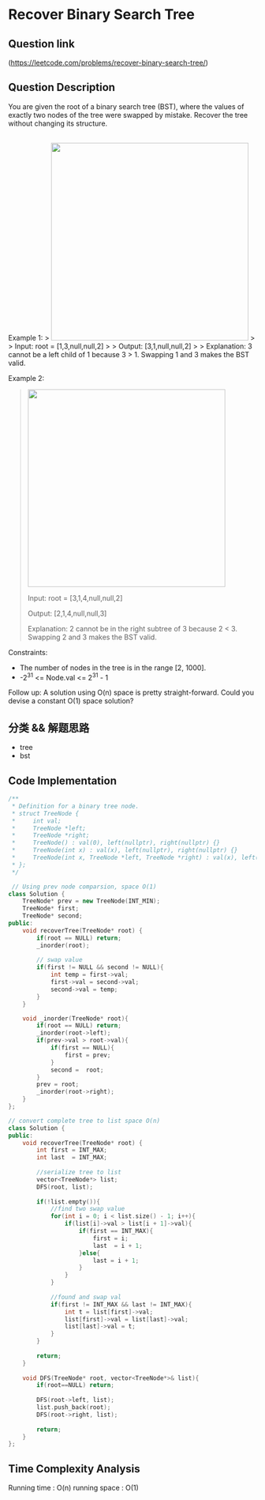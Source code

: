 # Recover Binary Search Tree

## Question link
(https://leetcode.com/problems/recover-binary-search-tree/)

## Question Description
You are given the root of a binary search tree (BST), where the values of exactly two nodes of the tree were swapped by mistake. Recover the tree without changing its structure.

<br/>
Example 1:
> <img src="https://assets.leetcode.com/uploads/2020/10/28/recover1.jpg" width="400" />
>
> Input: root = [1,3,null,null,2]
>
> Output: [3,1,null,null,2]
>
> Explanation: 3 cannot be a left child of 1 because 3 > 1. Swapping 1 and 3 makes the BST valid.

Example 2:
> <img src="https://assets.leetcode.com/uploads/2020/10/28/recover2.jpg" width="400" />
>
> Input: root = [3,1,4,null,null,2]
>
> Output: [2,1,4,null,null,3]
>
> Explanation: 2 cannot be in the right subtree of 3 because 2 < 3. Swapping 2 and 3 makes the BST valid.


Constraints:
- The number of nodes in the tree is in the range [2, 1000].
- -2<sup>31</sup> <= Node.val <= 2<sup>31</sup> - 1

Follow up: A solution using O(n) space is pretty straight-forward. Could you devise a constant O(1) space solution?

## 分类 && 解题思路
- tree
- bst

## Code Implementation
```c++
/**
 * Definition for a binary tree node.
 * struct TreeNode {
 *     int val;
 *     TreeNode *left;
 *     TreeNode *right;
 *     TreeNode() : val(0), left(nullptr), right(nullptr) {}
 *     TreeNode(int x) : val(x), left(nullptr), right(nullptr) {}
 *     TreeNode(int x, TreeNode *left, TreeNode *right) : val(x), left(left), right(right) {}
 * };
 */

 // Using prev node comparsion, space O(1)
class Solution {
    TreeNode* prev = new TreeNode(INT_MIN);
    TreeNode* first;
    TreeNode* second;
public:
    void recoverTree(TreeNode* root) {
        if(root == NULL) return;
        _inorder(root);
        
        // swap value
        if(first != NULL && second != NULL){
            int temp = first->val;
            first->val = second->val;
            second->val = temp;
        }
    }

    void _inorder(TreeNode* root){
        if(root == NULL) return;
        _inorder(root->left);
        if(prev->val > root->val){
            if(first == NULL){
                first = prev;
            }
            second =  root;
        }
        prev = root;
        _inorder(root->right);
    }
};

// convert complete tree to list space O(n)
class Solution {
public:
    void recoverTree(TreeNode* root) {
        int first = INT_MAX;
        int last  = INT_MAX;
        
        //serialize tree to list
        vector<TreeNode*> list;
        DFS(root, list);
        
        if(!list.empty()){
            //find two swap value
            for(int i = 0; i < list.size() - 1; i++){
                if(list[i]->val > list[i + 1]->val){
                    if(first == INT_MAX){
                        first = i;
                        last  = i + 1;
                    }else{
                        last = i + 1;
                    }
                }
            }
            
            //found and swap val
            if(first != INT_MAX && last != INT_MAX){
                int t = list[first]->val;
                list[first]->val = list[last]->val;
                list[last]->val = t;
            }
        }
        
        return;
    }
    
    void DFS(TreeNode* root, vector<TreeNode*>& list){
        if(root==NULL) return;
        
        DFS(root->left, list);
        list.push_back(root);
        DFS(root->right, list);
        
        return;
    }
};
```

## Time Complexity Analysis
Running time  : O(n)
running space : O(1)